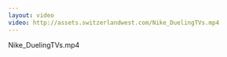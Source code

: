 ```yaml
---
layout: video
video: http://assets.switzerlandwest.com/Nike_DuelingTVs.mp4
---
```

Nike_DuelingTVs.mp4
